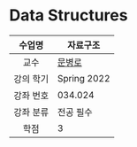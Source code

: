 # Data Structures

수업명 | 자료구조
:----:|----
교수 | [문병로](https://soar.snu.ac.kr/~moon//index.html)
강의 학기 | Spring 2022
강좌 번호 | 034.024
강좌 분류 | 전공 필수
학점 | 3